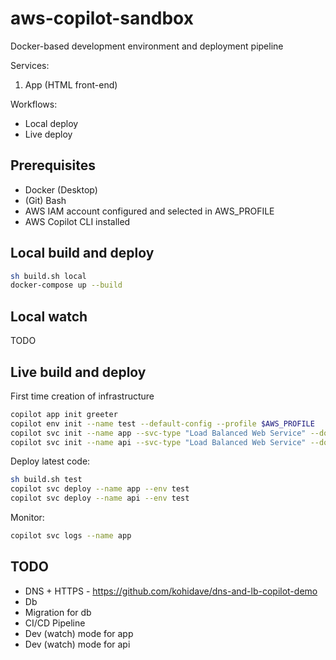 # aws-copilot-sandbox

Docker-based development environment and deployment pipeline

Services:

1. App (HTML front-end)

Workflows:

- Local deploy
- Live deploy

## Prerequisites

- Docker (Desktop)
- (Git) Bash
- AWS IAM account configured and selected in AWS_PROFILE
- AWS Copilot CLI installed

## Local build and deploy

```bash
sh build.sh local
docker-compose up --build
```

## Local watch

TODO

## Live build and deploy

First time creation of infrastructure

```bash
copilot app init greeter
copilot env init --name test --default-config --profile $AWS_PROFILE
copilot svc init --name app --svc-type "Load Balanced Web Service" --dockerfile app/Dockerfile
copilot svc init --name api --svc-type "Load Balanced Web Service" --dockerfile api/Dockerfile
```

Deploy latest code:

```bash
sh build.sh test
copilot svc deploy --name app --env test
copilot svc deploy --name api --env test
```

Monitor:

```bash
copilot svc logs --name app
```

## TODO

- DNS + HTTPS - https://github.com/kohidave/dns-and-lb-copilot-demo
- Db
- Migration for db
- CI/CD Pipeline
- Dev (watch) mode for app
- Dev (watch) mode for api
